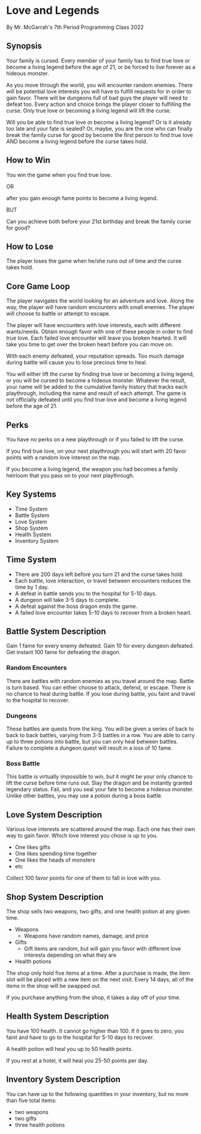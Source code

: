 # Love and Legends
By Mr. McGarrah's 7th Period Programming Class
2022

## Synopsis
Your family is cursed.  Every member of your family has to find true love or become a living legend before the age of 21, or be forced to live forever as a hideous monster.

As you move through the world, you will encounter random enemies.  There will be potential love interests you will have to fulfill requests for in order to gain favor.  There will be dungeons full of bad guys the player will need to defeat too.  Every action and choice brings the player closer to fulfilling the curse.  Only true love or becoming a living legend will lift the curse.

Will you be able to find true love or become a living legend?  Or is it already too late and your fate is sealed?  Or, maybe, you are the one who can finally break the family curse for good by become the first person to find true love AND become a living legend before the curse takes hold.

## How to Win
You win the game when you find true love.  

OR

after you gain enough fame points to become a living legend.

BUT

Can you achieve both before your 21st birthday and break the family curse for good?

## How to Lose
The player loses the game when he/she runs out of time and the curse takes hold.

## Core Game Loop
The player navigates the world looking for an adventure and love.  Along the way, the player will have random encounters with small enemies.  The player will choose to battle or attempt to escape.

The player will have encounters with love interests, each with different wants/needs.  Obtain enough favor with one of these people in order to find true love.  Each failed love encounter will leave you broken hearted.  It will take you time to get over the broken heart before you can move on.

With each enemy defeated, your reputation spreads.  Too much damage during battle will cause you to lose precious time to heal.

You will either lift the curse by finding true love or becoming a living legend, or you will be cursed to become a hideous monster.  Whatever the result, your name will be added to the cumulative family history that tracks each playthrough, including the name and result of each attempt.  The game is not officially defeated until you find true love and become a living legend before the age of 21.

## Perks
You have no perks on a new playthrough or if you failed to lift the curse.

If you find true love, on your next playthrough you will start with 20 favor points with a random love interest on the map.

If you become a living legend, the weapon you had becomes a family heirloom that you pass on to your next playthrough.

## Key Systems
- Time System
- Battle System
- Love System
- Shop System
- Health System
- Inventory System

## Time System
- There are 200 days left before you turn 21 and the curse takes hold.  
- Each battle, love interaction, or travel between encounters reduces the time by 1 day.
- A defeat in battle sends you to the hospital for 5-10 days.
- A dungeon will take 3-5 days to complete.
- A defeat against the boss dragon ends the game.
- A failed love encounter takes 5-10 days to recover from a broken heart. 

## Battle System Description
Gain 1 fame for every enemy defeated.  Gain 10 for every dungeon defeated.  Get instant 100 fame for defeating the dragon.

### Random Encounters
There are battles with random enemies as you travel around the map.  Battle is turn based.  You can either choose to attack, defend, or escape.  There is no chance to heal during battle.  If you lose during battle, you faint and travel to the hospital to recover.

### Dungeons
These battles are quests from the king.  You will be given a series of back to back to back battles, varying from 3-5 battles in a row.  You are able to carry up to three potions into battle, but you can only heal between battles.  Failure to complete a dungeon quest will result in a loss of 10 fame.

### Boss Battle
This battle is virtually impossible to win, but it might be your only chance to lift the curse before time runs out.  Slay the dragon and be instantly granted legendary status.  Fail, and you seal your fate to become a hideous monster.  Unlike other battles, you may use a potion during a boss battle.

## Love System Description
Various love interests are scattered around the map.  Each one has their own way to gain favor.  Which love interest you chose is up to you.

- One likes gifts
- One likes spending time together
- One likes the heads of monsters
- etc

Collect 100 favor points for one of them to fall in love with you.

## Shop System Description
The shop sells two weapons, two gifts, and one health potion at any given time.
- Weapons
    - Weapons have random names, damage, and price
- Gifts
    - Gift items are random, but will gain you favor with different love interests depending on what they are
- Health potions

The shop only hold five items at a time.  After a purchase is made, the item slot will be placed with a new item on the next visit.  Every 14 days, all of the items in the shop will be swapped out.

If you purchase anything from the shop, it takes a day off of your time.

## Health System Description
You have 100 health.  It cannot go higher than 100.  If it goes to zero, you faint and have to go to the hospital for 5-10 days to recover.

A health potion will heal you up to 50 health points.

If you rest at a hotel, it will heal you 25-50 points per day.

## Inventory System Description
You can have up to the following quantities in your inventory, but no more than five total items:
- two weapons
- two gifts
- three health potions